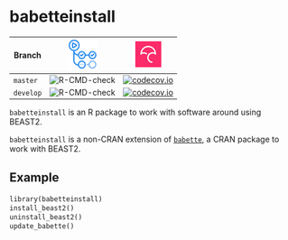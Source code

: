 # babetteinstall

Branch   |[![GitHub Actions logo](man/figures/GitHubActions.png)](https://github.com/richelbilderbeek/babetteinstall/actions)|[![Codecov logo](man/figures/Codecov.png)](https://www.codecov.io)
---------|--------------------------------------------------------------------------------------------------------------------|----------------------------------------------------------------------------------------------------------------------------------------------------------------------------------------------------------------
`master` |![R-CMD-check](https://github.com/richelbilderbeek/babetteinstall/workflows/R-CMD-check/badge.svg?branch=master)   |[![codecov.io](https://codecov.io/github/richelbilderbeek/babetteinstall/coverage.svg?branch=master)](https://codecov.io/github/richelbilderbeek/babetteinstall/branch/master)
`develop`|![R-CMD-check](https://github.com/richelbilderbeek/babetteinstall/workflows/R-CMD-check/badge.svg?branch=develop)  |[![codecov.io](https://codecov.io/github/richelbilderbeek/babetteinstall/coverage.svg?branch=develop)](https://codecov.io/github/richelbilderbeek/babetteinstall/branch/develop)

`babetteinstall` is an R package to work with software around using BEAST2.

`babetteinstall` is a non-CRAN extension of [`babette`](https://github.com/ropensci/babette),
a CRAN package to work with BEAST2.

## Example

```
library(babetteinstall)
install_beast2()
uninstall_beast2()
update_babette()
```

